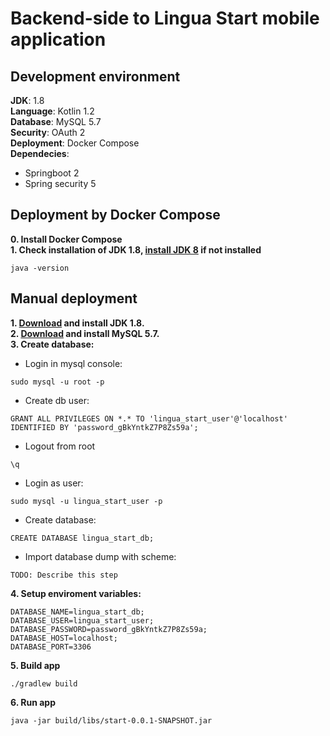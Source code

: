 # Backend-side to Lingua Start mobile application

## Development environment
**JDK**: 1.8  
**Language**: Kotlin 1.2  
**Database**: MySQL 5.7  
**Security**: OAuth 2  
**Deployment**: Docker Compose  
**Dependecies**:  
 - Springboot 2
 - Spring security 5
 
## Deployment by Docker Compose ##
**0. Install Docker Compose**  
**1. Check installation of JDK 1.8, [install JDK 8](https://www.oracle.com/technetwork/pt/java/javase/downloads/jdk8-downloads-2133151.html) if not installed** 
```
java -version
```

 
## Manual deployment

**1. [Download](https://www.oracle.com/technetwork/pt/java/javase/downloads/jdk8-downloads-2133151.html) and install JDK 1.8.**  
**2. [Download](https://dev.mysql.com/downloads/mysql/) and install MySQL 5.7.**  
**3. Create database:**  
  * Login in mysql console:
```
sudo mysql -u root -p
```
  * Create db user:
```
GRANT ALL PRIVILEGES ON *.* TO 'lingua_start_user'@'localhost' IDENTIFIED BY 'password_gBkYntkZ7P8Zs59a';
```
  * Logout from root
```
\q
```
  * Login as user:
```
sudo mysql -u lingua_start_user -p
```
  * Create database:
```
CREATE DATABASE lingua_start_db;
```
  * Import database dump with scheme:
```
TODO: Describe this step
```
**4. Setup enviroment variables:**  
```
DATABASE_NAME=lingua_start_db;
DATABASE_USER=lingua_start_user;
DATABASE_PASSWORD=password_gBkYntkZ7P8Zs59a;
DATABASE_HOST=localhost;
DATABASE_PORT=3306
```
**5. Build app**  
```
./gradlew build 
```
**6. Run app**
```
java -jar build/libs/start-0.0.1-SNAPSHOT.jar
```
